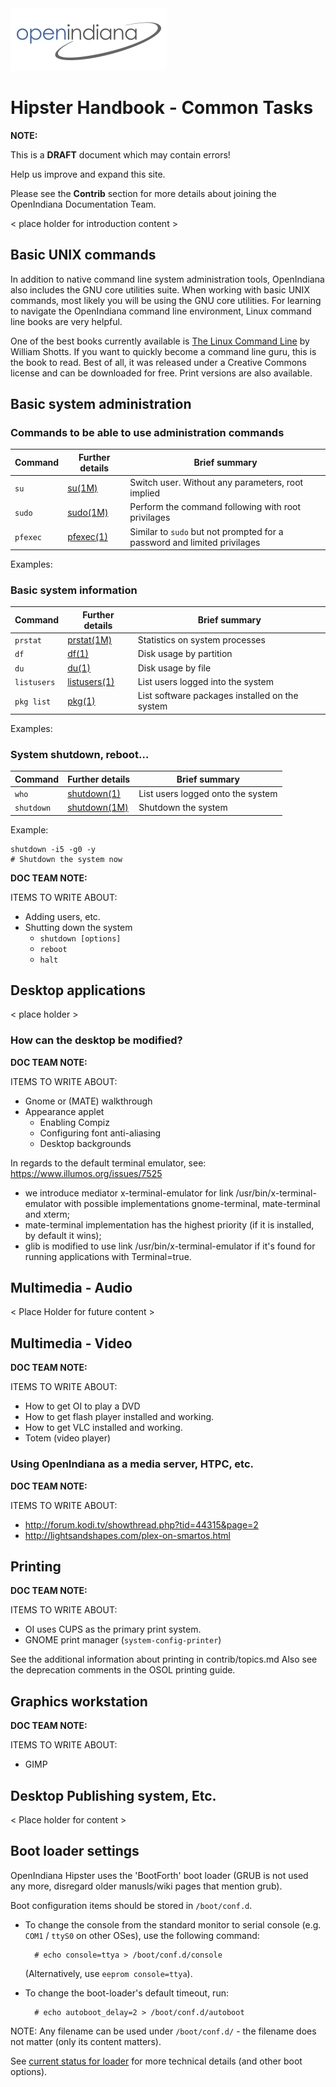 <!--

The contents of this Documentation are subject to the Public Documentation License Version 1.01
 (the "License"); you may only use this Documentation if you comply with the terms of this License.
A copy of the License is available at http://illumos.org/license/PDL.


The Original Documentation is _________________.

The Initial Writer of the Original Documentation is ___________ Copyright (C)_________[Insert year(s)].
All Rights Reserved. (Initial Writer contact(s):________________[Insert hyperlink/alias]).

Contributor(s): ______________________________________.

Portions created by ______ are Copyright (C)_________[Insert year(s)].
All Rights Reserved. (Contributor contact(s):________________[Insert hyperlink/alias]).

-->

<img src = "../../Openindiana.png">

# Hipster Handbook - Common Tasks

<i class="fa fa-info-circle fa-lg" aria-hidden="true"></i> **NOTE:**
<div class="well">
<p>This is a <b>DRAFT</b> document which may contain errors!</p>
<p>Help us improve and expand this site.</p>
<p>Please see the <b>Contrib</b> section for more details about joining the OpenIndiana Documentation Team.</p>
</div>

< place holder for introduction content >


## Basic UNIX commands

In addition to native command line system administration tools, OpenIndiana also includes the GNU core utilities suite.
When working with basic UNIX commands, most likely you will be using the GNU core utilities.
For learning to navigate the OpenIndiana command line environment, Linux command line books are very helpful.

One of the best books currently available is [The Linux Command Line](http://linuxcommand.org/tlcl.php) by William Shotts.
If you want to quickly become a command line guru, this is the book to read.
Best of all, it was released under a Creative Commons license and can be downloaded for free.
Print versions are also available.


## Basic system administration

### Commands to be able to use administration commands

| Command | Further details | Brief summary
| --- | --- | ---
| `su` | [su(1M)](https://illumos.org/man/1M/su) | Switch user. Without any parameters, root implied
| `sudo` | [sudo(1M)](https://illumos.org/man/1M/sudo) | Perform the command following with root privilages
| `pfexec` | [pfexec(1)](https://illumos.org/man/1/pfexec) | Similar to `sudo` but not prompted for a password and limited privilages

Examples:

### Basic system information

| Command | Further details | Brief summary
| --- | --- | ---
| `prstat` | [prstat(1M)](https://illumos.org/man/1M/prstat) | Statistics on system processes
| `df` | [df(1)](https://illumos.org/man/1/df) | Disk usage by partition
| `du` | [du(1)](https://illumos.org/man/1/du) | Disk usage by file
| `listusers` | [listusers(1)](https://illumos.org/man/1/listusers) | List users logged into the system
| `pkg list` | [pkg(1)](https://illumos.org/man/1/pkg) | List software packages installed on the system

Examples:

### System shutdown, reboot…

| Command | Further details | Brief summary
| --- | --- | ---
| `who` | [shutdown(1)](https://illumos.org/man/1/who) | List users logged onto the system
| `shutdown` | [shutdown(1M)](https://illumos.org/man/1M/shutdown) | Shutdown the system

Example:

```
shutdown -i5 -g0 -y
# Shutdown the system now
```

<i class="fa fa-info-circle fa-lg" aria-hidden="true"></i> **DOC TEAM NOTE:**
<div class="well">
ITEMS TO WRITE ABOUT:

* Adding users, etc.
* Shutting down the system
    * `shutdown [options]`
    * `reboot`
    * `halt`

</div>


## Desktop applications

< place holder >


### How can the desktop be modified?

<i class="fa fa-info-circle fa-lg" aria-hidden="true"></i> **DOC TEAM NOTE:**
<div class="well">
ITEMS TO WRITE ABOUT:

* Gnome or (MATE) walkthrough
* Appearance applet
    * Enabling Compiz
    * Configuring font anti-aliasing
    * Desktop backgrounds

In regards to the default terminal emulator, see: <https://www.illumos.org/issues/7525>

* we introduce mediator x-terminal-emulator for link /usr/bin/x-terminal-emulator with possible implementations gnome-terminal, mate-terminal and xterm;
* mate-terminal implementation has the highest priority (if it is installed, by default it wins);
* glib is modified to use link /usr/bin/x-terminal-emulator if it's found for running applications with Terminal=true.
</div>


## Multimedia - Audio

< Place Holder for future content >


## Multimedia - Video

<i class="fa fa-info-circle fa-lg" aria-hidden="true"></i> **DOC TEAM NOTE:**
<div class="well">
ITEMS TO WRITE ABOUT:

* How to get OI to play a DVD
* How to get flash player installed and working.
* How to get VLC installed and working.
* Totem (video player)

</div>


### Using OpenIndiana as a media server, HTPC, etc.

<i class="fa fa-info-circle fa-lg" aria-hidden="true"></i> **DOC TEAM NOTE:**
<div class="well">
ITEMS TO WRITE ABOUT:

* <http://forum.kodi.tv/showthread.php?tid=44315&page=2>
* <http://lightsandshapes.com/plex-on-smartos.html>

</div>


## Printing

<i class="fa fa-info-circle fa-lg" aria-hidden="true"></i> **DOC TEAM NOTE:**
<div class="well">
ITEMS TO WRITE ABOUT:

* OI uses CUPS as the primary print system.
* GNOME print manager (`system-config-printer`)

See the additional information about printing in contrib/topics.md
Also see the deprecation comments in the OSOL printing guide.

</div>


## Graphics workstation

<i class="fa fa-info-circle fa-lg" aria-hidden="true"></i> **DOC TEAM NOTE:**
<div class="well">
ITEMS TO WRITE ABOUT:

* GIMP

</div>


## Desktop Publishing system, Etc.

< Place holder for content >

## Boot loader settings

OpenIndiana Hipster uses the 'BootForth' boot loader (GRUB is not used any
more, disregard older manusls/wiki pages that mention grub).

Boot configuration items should be stored in `/boot/conf.d`.

* To change the console from the standard monitor to serial console
    (e.g. `COM1` / `ttyS0` on other OSes), use the following command:

        # echo console=ttya > /boot/conf.d/console

    (Alternatively, use `eeprom console=ttya`).

* To change the boot-loader's default timeout, run:

        # echo autoboot_delay=2 > /boot/conf.d/autoboot

NOTE:
Any filename can be used under `/boot/conf.d/` - the filename does not
matter (only its content matters).

See [current status for loader](https://wiki.illumos.org/display/illumos/Current+status+for+loader)
for more technical details (and other boot options).
